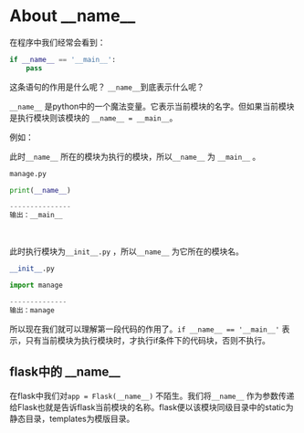 # About  \_\_name\_\_



在程序中我们经常会看到：  

```python
if __name__ == '__main__':
    pass
```

   

这条语句的作用是什么呢？ `__name__`到底表示什么呢？  

  

`__name__` 是python中的一个魔法变量。它表示当前模块的名字。但如果当前模块是执行模块则该模块的 `__name__ = __main__`。  

  

例如：  

此时`__name__` 所在的模块为执行的模块，所以`__name__` 为 `__main__` 。  

```python
manage.py

print(__name__)

---------------
输出：__main__
```

​    



此时执行模块为`__init__.py` ，所以`__name__` 为它所在的模块名。  

```python
__init__.py

import manage

--------------
输出：manage
```



所以现在我们就可以理解第一段代码的作用了。`if __name__ == '__main__'` 表示，只有当前模块为执行模块时，才执行if条件下的代码块，否则不执行。  

  

## flask中的 \_\_name\_\_

在flask中我们对`app = Flask(__name__)` 不陌生。我们将`__name__` 作为参数传递给Flask也就是告诉flask当前模块的名称。flask便以该模块同级目录中的static为静态目录，templates为模版目录。